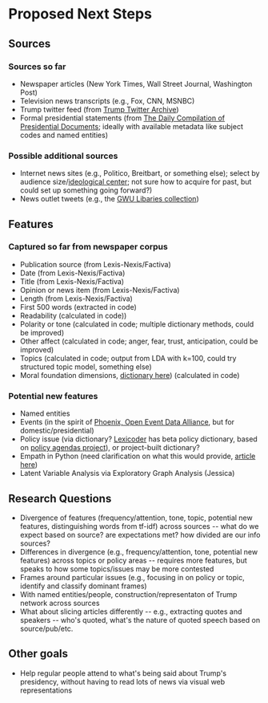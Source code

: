 # Proposed Next Steps

## Sources

### Sources so far

* Newspaper articles (New York Times, Wall Street Journal, Washington Post)
* Television news transcripts (e.g., Fox, CNN, MSNBC)
* Trump twitter feed (from [Trump Twitter Archive](http://www.trumptwitterarchive.com/))
* Formal presidential statements (from [The Daily Compilation of Presidential Documents](https://www.gpo.gov/fdsys/browse/collection.action?collectionCode=CPD&browsePath=2017&isCollapsed=false&leafLevelBrowse=false&ycord=0); ideally with available metadata like subject codes and named entities)

### Possible additional sources

* Internet news sites (e.g., Politico, Breitbart, or something else); select by audience size/[ideological center](http://www.pewresearch.org/pj_14-10-21_mediapolarization-08-2/); not sure how to acquire for past, but could set up something going forward?)
* News outlet tweets (e.g., the [GWU Libaries collection](https://dataverse.harvard.edu/dataset.xhtml?persistentId=doi:10.7910/DVN/2FIFLH))

## Features

### Captured so far from newspaper corpus

* Publication source (from Lexis-Nexis/Factiva)
* Date (from Lexis-Nexis/Factiva)
* Title (from Lexis-Nexis/Factiva)
* Opinion or news item (from Lexis-Nexis/Factiva)
* Length (from Lexis-Nexis/Factiva)
* First 500 words (extracted in code)
* Readability (calculated in code))
* Polarity or tone (calculated in code; multiple dictionary methods, could be improved)
* Other affect (calculated in code; anger, fear, trust, anticipation, could be improved)
* Topics (calculated in code; output from LDA with k=100, could try structured topic model, something else)
* Moral foundation dimensions, [dictionary here](http://moralfoundations.org/sites/default/files/files/downloads/moral%20foundations%20dictionary.dic)) (calculated in code)

### Potential new features

* Named entities
* Events (in the spirit of [Phoenix, Open Event Data Alliance](http://phoenixdata.org/), but for domestic/presidential)
* Policy issue (via dictionary? [Lexicoder](http://www.lexicoder.com/) has beta policy dictionary, based on [policy agendas project](http://www.comparativeagendas.net/)), or project-built dictionary?
* Empath in Python (need clarification on what this would provide, [article here](https://hci.stanford.edu/publications/2016/ethan/empath-chi-2016.pdf))
* Latent Variable Analysis via Exploratory Graph Analysis (Jessica)

## Research Questions

* Divergence of features (frequency/attention, tone, topic, potential new features, distinguishing words from tf-idf) across sources -- what do we expect based on source? are expectations met? how divided are our info sources?
* Differences in divergence (e.g., frequency/attention, tone, potential new features) across topics or policy areas -- requires more features, but speaks to how some topics/issues may be more contested
* Frames around particular issues (e.g., focusing in on policy or topic, identify and classify dominant frames)
* With named entities/people, construction/representaton of Trump network across sources
* What about slicing articles differently -- e.g., extracting quotes and speakers -- who's quoted, what's the nature of quoted speech based on source/pub/etc.

## Other goals
 
* Help regular people attend to what's being said about Trump's presidency, without having to read lots of news via visual web representations

